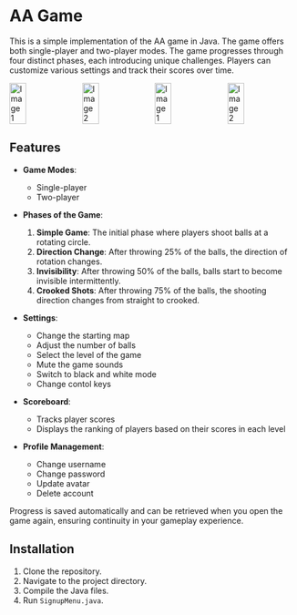 # AA Game

This is a simple implementation of the AA game in Java. The game offers both single-player and two-player modes. The game progresses through four distinct phases, each introducing unique challenges. Players can customize various settings and track their scores over time.

<div style="display: flex; justify-content: space-between;">
    <img src="https://s32.picofile.com/file/8478020268/Screenshot_2024_08_03_at_01_34_58.png" alt="Image 1" style="width: 24%;">
    <img src="https://s32.picofile.com/file/8478020318/Screenshot_2024_08_03_at_01_40_12.png" alt="Image 2" style="width: 24%;">
    <img src="https://s32.picofile.com/file/8478020300/Screenshot_2024_08_03_at_01_39_33.png" alt="Image 1" style="width: 24%;">
    <img src="https://s32.picofile.com/file/8478020276/Screenshot_2024_08_03_at_01_39_06.png" alt="Image 2" style="width: 24%;">
</div>

## Features

- **Game Modes**: 
  - Single-player
  - Two-player

- **Phases of the Game**:
  1. **Simple Game**: The initial phase where players shoot balls at a rotating circle.
  2. **Direction Change**: After throwing 25% of the balls, the direction of rotation changes.
  3. **Invisibility**: After throwing 50% of the balls, balls start to become invisible intermittently.
  4. **Crooked Shots**: After throwing 75% of the balls, the shooting direction changes from straight to crooked.
 

- **Settings**:
  - Change the starting map
  - Adjust the number of balls
  - Select the level of the game
  - Mute the game sounds
  - Switch to black and white mode
  - Change contol keys
 
- **Scoreboard**:
  - Tracks player scores
  - Displays the ranking of players based on their scores in each level
 
- **Profile Management**:
  - Change username
  - Change password
  - Update avatar
  - Delete account
 
Progress is saved automatically and can be retrieved when you open the game again, ensuring continuity in your gameplay experience.
 
## Installation
1. Clone the repository.
2. Navigate to the project directory.
3. Compile the Java files.
4. Run `SignupMenu.java`.

